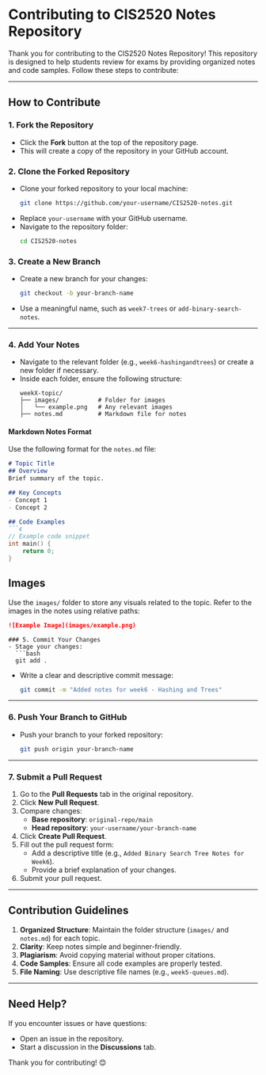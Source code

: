 # Contributing to CIS2520 Notes Repository

Thank you for contributing to the CIS2520 Notes Repository! This repository is designed to help students review for exams by providing organized notes and code samples. Follow these steps to contribute:

---

## How to Contribute

### 1. Fork the Repository
- Click the **Fork** button at the top of the repository page.
- This will create a copy of the repository in your GitHub account.

### 2. Clone the Forked Repository
- Clone your forked repository to your local machine:
  ```bash
  git clone https://github.com/your-username/CIS2520-notes.git
  ```
- Replace `your-username` with your GitHub username.
- Navigate to the repository folder:
  ```bash
  cd CIS2520-notes
  ```

### 3. Create a New Branch
- Create a new branch for your changes:
  ```bash
  git checkout -b your-branch-name
  ```
- Use a meaningful name, such as `week7-trees` or `add-binary-search-notes`.

---

### 4. Add Your Notes
- Navigate to the relevant folder (e.g., `week6-hashingandtrees`) or create a new folder if necessary.
- Inside each folder, ensure the following structure:
  ```
  weekX-topic/
  ├── images/           # Folder for images
  │   └── example.png   # Any relevant images
  ├── notes.md          # Markdown file for notes
  ```

#### **Markdown Notes Format**
Use the following format for the `notes.md` file:
```markdown
# Topic Title
## Overview
Brief summary of the topic.

## Key Concepts
- Concept 1
- Concept 2

## Code Examples
```c
// Example code snippet
int main() {
    return 0;
}
```

## Images
Use the `images/` folder to store any visuals related to the topic. Refer to the images in the notes using relative paths:
```markdown
![Example Image](images/example.png)
```
```
### 5. Commit Your Changes
- Stage your changes:
  ```bash
  git add .
  ```
- Write a clear and descriptive commit message:
  ```bash
  git commit -m "Added notes for week6 - Hashing and Trees"
  ```
---

### 6. Push Your Branch to GitHub
- Push your branch to your forked repository:
  ```bash
  git push origin your-branch-name
  ```

---

### 7. Submit a Pull Request
1. Go to the **Pull Requests** tab in the original repository.
2. Click **New Pull Request**.
3. Compare changes:
   - **Base repository**: `original-repo/main`
   - **Head repository**: `your-username/your-branch-name`
4. Click **Create Pull Request**.
5. Fill out the pull request form:
   - Add a descriptive title (e.g., `Added Binary Search Tree Notes for Week6`).
   - Provide a brief explanation of your changes.
6. Submit your pull request.

---

## Contribution Guidelines
1. **Organized Structure**: Maintain the folder structure (`images/` and `notes.md`) for each topic.
2. **Clarity**: Keep notes simple and beginner-friendly.
3. **Plagiarism**: Avoid copying material without proper citations.
4. **Code Samples**: Ensure all code examples are properly tested.
5. **File Naming**: Use descriptive file names (e.g., `week5-queues.md`).

---

## Need Help?
If you encounter issues or have questions:
- Open an issue in the repository.
- Start a discussion in the **Discussions** tab.

Thank you for contributing! 😊
